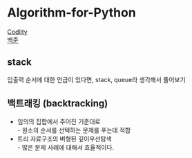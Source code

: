# Algorithm-for-Python

<a href="https://app.codility.com/programmers/">Codlity</a><br>
<a href="https://www.acmicpc.net//">백준</a>

## stack
입출력 순서에 대한 언급이 있다면, stack, queue라 생각해서 풀어보기

## 백트래킹 (backtracking)
<ul>
  <li>임의의 집합에서 주어진 기준대로</li>
  - 원소의 순서를 선택하는 문제를 푸는데 적합
  <li>트리 자료구조의 벼형된 깊이우선탐색</li>
  - 많은 문제 사례에 대해서 효율적이다.
</ul>
